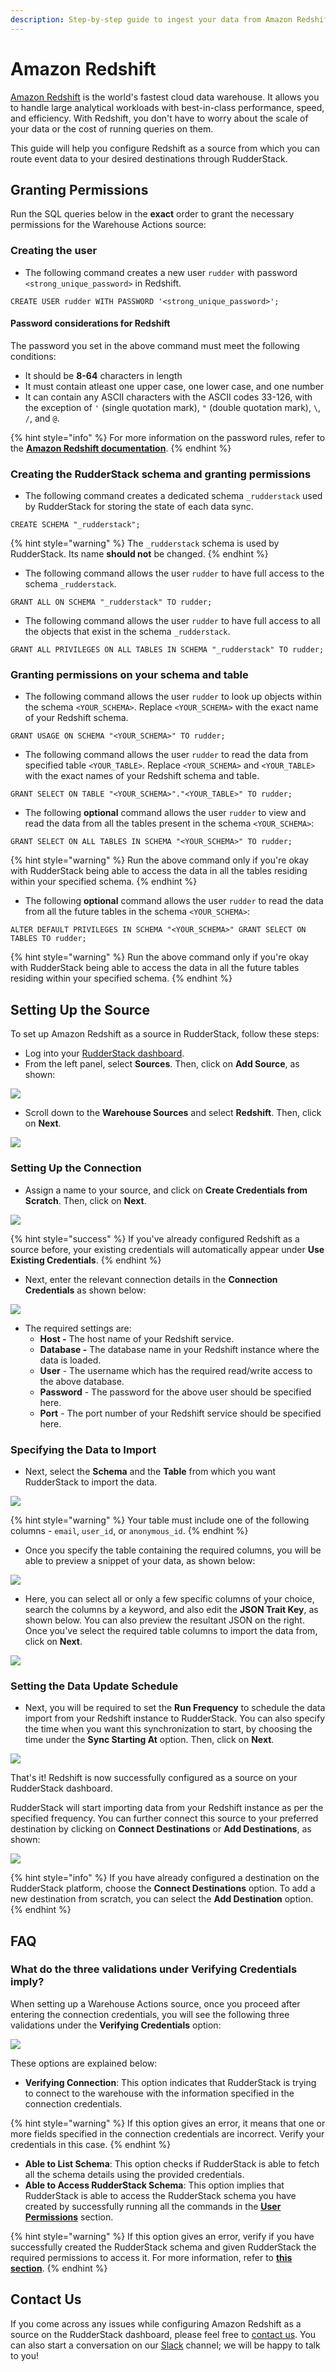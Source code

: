 ```yaml
---
description: Step-by-step guide to ingest your data from Amazon Redshift into RudderStack.
---
```


# Amazon Redshift

[Amazon Redshift](https://aws.amazon.com/redshift/) is the world's fastest cloud data warehouse. It allows you to handle large analytical workloads with best-in-class performance, speed, and efficiency. With Redshift, you don't have to worry about the scale of your data or the cost of running queries on them.

This guide will help you configure Redshift as a source from which you can route event data to your desired destinations through RudderStack.

## Granting Permissions

Run the SQL queries below in the **exact** order to grant the necessary permissions for the Warehouse Actions source:

### Creating the user

* The following command creates a new user `rudder` with password `<strong_unique_password>` in Redshift.

```text
CREATE USER rudder WITH PASSWORD '<strong_unique_password>';
```

#### Password considerations for Redshift

The password you set in the above command must meet the following conditions:

* It should be **8-64** characters in length
* It must contain atleast one upper case, one lower case, and one number
* It can contain any ASCII characters with the ASCII codes 33-126, with the exception of `'` \(single quotation mark\), `"` \(double quotation mark\), `\`, `/`, and `@`.

{% hint style="info" %}
For more information on the password rules, refer to the [**Amazon Redshift documentation**](https://docs.aws.amazon.com/redshift/latest/dg/r_CREATE_USER.html#r_CREATE_USER-parameters).
{% endhint %}

### Creating the RudderStack schema and granting permissions

* The following command creates a dedicated schema `_rudderstack` used by RudderStack for storing the state of each data sync.

```text
CREATE SCHEMA "_rudderstack";
```

{% hint style="warning" %}
The `_rudderstack` schema is used by RudderStack. Its name **should not** be changed.
{% endhint %}

* The following command allows the user `rudder` to have full access to the schema `_rudderstack`.

```text
GRANT ALL ON SCHEMA "_rudderstack" TO rudder;
```

* The following command allows the user `rudder` to have full access to all the objects that exist in the schema `_rudderstack`.

```text
GRANT ALL PRIVILEGES ON ALL TABLES IN SCHEMA "_rudderstack" TO rudder;
```

### Granting permissions on your schema and table

* The following command allows the user `rudder` to look up objects within the schema `<YOUR_SCHEMA>`. Replace `<YOUR_SCHEMA>` with the exact name of your Redshift schema.

```text
GRANT USAGE ON SCHEMA "<YOUR_SCHEMA>" TO rudder;
```

* The following command allows the user `rudder` to read the data from specified table `<YOUR_TABLE>`. Replace `<YOUR_SCHEMA>` and `<YOUR_TABLE>` with the exact names of your Redshift schema and table.

```text
GRANT SELECT ON TABLE "<YOUR_SCHEMA>"."<YOUR_TABLE>" TO rudder;
```

* The following **optional** command allows the user `rudder` to view and read the data from all the tables present in the schema `<YOUR_SCHEMA>`:

```text
GRANT SELECT ON ALL TABLES IN SCHEMA "<YOUR_SCHEMA>" TO rudder;
```

{% hint style="warning" %}
Run the above command only if you're okay with RudderStack being able to access the data in all the tables residing within your specified schema.
{% endhint %}

* The following **optional** command allows the user `rudder` to read the data from all the future tables in the schema `<YOUR_SCHEMA>`:

```text
ALTER DEFAULT PRIVILEGES IN SCHEMA "<YOUR_SCHEMA>" GRANT SELECT ON TABLES TO rudder;
```

{% hint style="warning" %}
Run the above command only if you're okay with RudderStack being able to access the data in all the future tables residing within your specified schema.
{% endhint %}

## Setting Up the Source

To set up Amazon Redshift as a source in RudderStack, follow these steps:

* Log into your [RudderStack dashboard](https://app.rudderlabs.com/signup?type=freetrial).
* From the left panel, select **Sources**. Then, click on **Add Source**, as shown:

![](../.gitbook/assets/image%20%2897%29%20%281%29%20%281%29%20%282%29%20%282%29%20%282%29%20%282%29%20%282%29%20%282%29%20%282%29%20%282%29%20%282%29%20%282%29%20%282%29%20%283%29%20%282%29.png)

* Scroll down to the **Warehouse Sources** and select **Redshift**. Then, click on **Next**.

![](../.gitbook/assets/screen-shot-2021-01-06-at-4.03.08-pm.png)

### Setting Up the Connection

* Assign a name to your source, and click on **Create Credentials from Scratch**. Then, click on **Next**.

![](../.gitbook/assets/screen-shot-2021-01-06-at-3.54.12-pm.png)

{% hint style="success" %}
If you've already configured Redshift as a source before, your existing credentials will automatically appear under **Use Existing Credentials**.
{% endhint %}

* Next, enter the relevant connection details in the **Connection Credentials** as shown below:

![](../.gitbook/assets/screen-shot-2021-01-06-at-3.59.08-pm.png)

* The required settings are:
  * **Host -** The host name of your Redshift service.
  * **Database -** The database name in your Redshift instance where the data is loaded.
  * **User** - The username which has the required read/write access to the above database.
  * **Password** - The password for the above user should be specified here.
  * **Port** - The port number of your Redshift service should be specified here.

### Specifying the Data to Import

* Next, select the **Schema** and the **Table** from which you want RudderStack to import the data.

![](../.gitbook/assets/screen-shot-2021-01-06-at-3.58.07-pm.png)

{% hint style="warning" %}
Your table must include one of the following columns - `email`, `user_id`, or `anonymous_id`.
{% endhint %}

* Once you specify the table containing the required columns, you will be able to preview a snippet of your data, as shown below:

![](../.gitbook/assets/screen-shot-2021-01-05-at-3.21.38-pm.png)

* Here, you can select all or only a few specific columns of your choice, search the columns by a keyword, and also edit the **JSON Trait Key**, as shown below. You can also preview the resultant JSON on the right. Once you've select the required table columns to import the data from, click on **Next**.

![](../.gitbook/assets/screen-shot-2021-01-05-at-3.22.09-pm.png)

### Setting the Data Update Schedule

* Next, you will be required to set the **Run Frequency** to schedule the data import from your Redshift instance to RudderStack. You can also specify the time when you want this synchronization to start, by choosing the time under the **Sync Starting At** option. Then, click on **Next**.

![](../.gitbook/assets/screen-shot-2021-01-06-at-4.05.51-pm%20%281%29%20%281%29%20%281%29%20%281%29%20%282%29%20%282%29%20%283%29%20%282%29%20%281%29.png)

That's it! Redshift is now successfully configured as a source on your RudderStack dashboard.

RudderStack will start importing data from your Redshift instance as per the specified frequency. You can further connect this source to your preferred destination by clicking on **Connect Destinations** or **Add Destinations**, as shown:

![](../.gitbook/assets/screen-shot-2021-01-06-at-4.06.07-pm.png)

{% hint style="info" %}
If you have already configured a destination on the RudderStack platform, choose the **Connect Destinations** option. To add a new destination from scratch, you can select the **Add Destination** option.
{% endhint %}

## FAQ

### What do the three validations under Verifying Credentials imply?

When setting up a Warehouse Actions source, once you proceed after entering the connection credentials, you will see the following three validations under the **Verifying Credentials** option:

![](../.gitbook/assets/validations.png)

These options are explained below:

* **Verifying Connection**: This option indicates that RudderStack is trying to connect to the warehouse with the information specified in the connection credentials. 

{% hint style="warning" %}
If this option gives an error, it means that one or more fields specified in the connection credentials are incorrect. Verify your credentials in this case.
{% endhint %}

* **Able to List Schema**: This option checks if RudderStack is able to fetch all the schema details using the provided credentials. 
* **Able to Access RudderStack Schema**: This option implies that RudderStack is able to access the RudderStack schema you have created by successfully running all the commands in the [**User Permissions**](https://docs.rudderstack.com/warehouse-actions/amazon-redshift#granting-permissions) section. 

{% hint style="warning" %}
If this option gives an error, verify if you have successfully created the RudderStack schema and given RudderStack the required permissions to access it. For more information, refer to [**this section**](https://docs.rudderstack.com/warehouse-actions/amazon-redshift#creating-the-rudderstack-schema-and-granting-permissions).
{% endhint %}

## Contact Us

If you come across any issues while configuring Amazon Redshift as a source on the RudderStack dashboard, please feel free to [contact us](mailto:%20docs@rudderstack.com). You can also start a conversation on our [Slack](https://resources.rudderstack.com/join-rudderstack-slack) channel; we will be happy to talk to you!

